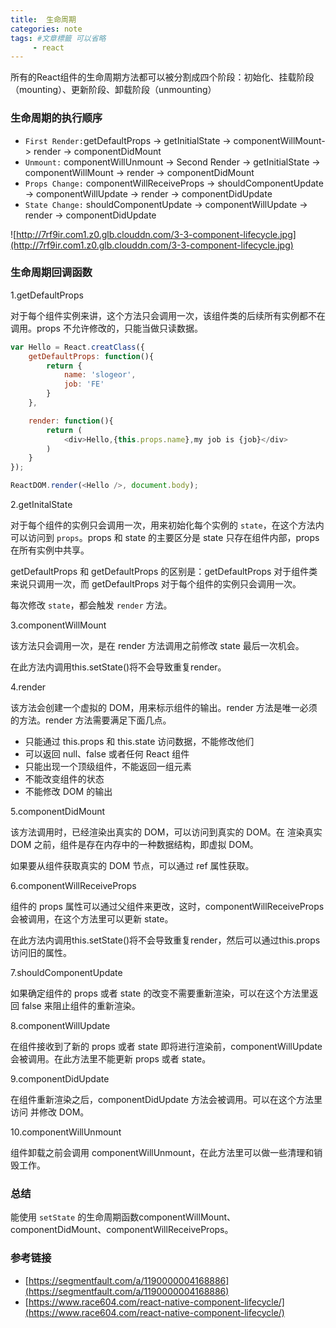 ```yaml
---
title:  生命周期
categories: note
tags: #文章標籤 可以省略
     - react
---
```


所有的React组件的生命周期方法都可以被分割成四个阶段：初始化、挂载阶段（mounting）、更新阶段、卸载阶段（unmounting）

### 生命周期的执行顺序

* `First Render:`getDefaultProps -> getInitialState -> componentWillMount-> render -> componentDidMount
* `Unmount:` componentWillUnmount -> Second Render ->  getInitialState -> componentWillMount -> render -> componentDidMount
* `Props Change:` componentWillReceiveProps -> shouldComponentUpdate -> componentWillUpdate -> render -> componentDidUpdate
* `State Change:` shouldComponentUpdate -> componentWillUpdate -> render -> componentDidUpdate

![http://7rf9ir.com1.z0.glb.clouddn.com/3-3-component-lifecycle.jpg](http://7rf9ir.com1.z0.glb.clouddn.com/3-3-component-lifecycle.jpg)

### 生命周期回调函数

1.getDefaultProps

对于每个组件实例来讲，这个方法只会调用一次，该组件类的后续所有实例都不在调用。props 不允许修改的，只能当做只读数据。

```js
var Hello = React.creatClass({
    getDefaultProps: function(){
        return {
            name: 'slogeor',
            job: 'FE'
        }
    },

    render: function(){
        return (
            <div>Hello,{this.props.name},my job is {job}</div>
        )
    }
});

ReactDOM.render(<Hello />, document.body);
```

2.getInitalState

对于每个组件的实例只会调用一次，用来初始化每个实例的 `state`，在这个方法内可以访问到 `props`。props 和 state 的主要区分是 state 只存在组件内部，props 在所有实例中共享。

getDefaultProps 和 getDefaultProps 的区别是：getDefaultProps 对于组件类来说只调用一次，而 getDefaultProps 对于每个组件的实例只会调用一次。

每次修改 `state`，都会触发 `render` 方法。

3.componentWillMount

该方法只会调用一次，是在 render 方法调用之前修改 state 最后一次机会。

在此方法内调用this.setState()将不会导致重复render。

4.render

该方法会创建一个虚拟的 DOM，用来标示组件的输出。render 方法是唯一必须的方法。render 方法需要满足下面几点。

* 只能通过 this.props 和 this.state 访问数据，不能修改他们
* 可以返回 null、false 或者任何 React 组件
* 只能出现一个顶级组件，不能返回一组元素
* 不能改变组件的状态
* 不能修改 DOM 的输出

5.componentDidMount

该方法调用时，已经渲染出真实的 DOM，可以访问到真实的 DOM。在 渲染真实 DOM 之前，组件是存在内存中的一种数据结构，即虚拟 DOM。

如果要从组件获取真实的 DOM 节点，可以通过 ref 属性获取。

6.componentWillReceiveProps

组件的 props 属性可以通过父组件来更改，这时，componentWillReceiveProps 会被调用，在这个方法里可以更新 state。

在此方法内调用this.setState()将不会导致重复render，然后可以通过this.props访问旧的属性。

7.shouldComponentUpdate

如果确定组件的 props 或者 state 的改变不需要重新渲染，可以在这个方法里返回 false 来阻止组件的重新渲染。

8.componentWillUpdate

在组件接收到了新的 props 或者 state 即将进行渲染前，componentWillUpdate 会被调用。在此方法里不能更新 props 或者 state。

9.componentDidUpdate

在组件重新渲染之后，componentDidUpdate 方法会被调用。可以在这个方法里访问 并修改 DOM。

10.componentWillUnmount

组件卸载之前会调用 componentWillUnmount，在此方法里可以做一些清理和销毁工作。

### 总结

能使用 `setState` 的生命周期函数componentWillMount、componentDidMount、componentWillReceiveProps。

### 参考链接

* [https://segmentfault.com/a/1190000004168886](https://segmentfault.com/a/1190000004168886)
* [https://www.race604.com/react-native-component-lifecycle/](https://www.race604.com/react-native-component-lifecycle/)
